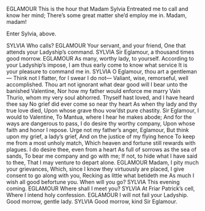 EGLAMOUR 
This is the hour that Madam Sylvia
Entreated me to call and know her mind;
There’s some great matter she’d employ me in.
Madam, madam!

Enter Sylvia, above.

SYLVIA  Who calls?
EGLAMOUR  Your servant, and your friend,
One that attends your Ladyship’s command.
SYLVIA 
Sir Eglamour, a thousand times good morrow.
EGLAMOUR 
As many, worthy lady, to yourself.
According to your Ladyship’s impose,
I am thus early come to know what service
It is your pleasure to command me in.
SYLVIA 
O Eglamour, thou art a gentleman—
Think not I flatter, for I swear I do not—
Valiant, wise, remorseful, well accomplished.
Thou art not ignorant what dear good will
I bear unto the banished Valentine,
Nor how my father would enforce me marry
Vain Thurio, whom my very soul abhorred.
Thyself hast loved, and I have heard thee say
No grief did ever come so near thy heart
As when thy lady and thy true love died,
Upon whose grave thou vow’dst pure chastity.
Sir Eglamour, I would to Valentine,
To Mantua, where I hear he makes abode;
And for the ways are dangerous to pass,
I do desire thy worthy company,
Upon whose faith and honor I repose.
Urge not my father’s anger, Eglamour,
But think upon my grief, a lady’s grief,
And on the justice of my flying hence
To keep me from a most unholy match,
Which heaven and fortune still rewards with plagues.
I do desire thee, even from a heart
As full of sorrows as the sea of sands,
To bear me company and go with me;
If not, to hide what I have said to thee,
That I may venture to depart alone.
EGLAMOUR 
Madam, I pity much your grievances,
Which, since I know they virtuously are placed,
I give consent to go along with you,
Recking as little what betideth me
As much I wish all good befortune you.
When will you go?
SYLVIA  This evening coming.
EGLAMOUR 
Where shall I meet you?
SYLVIA  At Friar Patrick’s cell,
Where I intend holy confession.
EGLAMOUR 
I will not fail your Ladyship. Good morrow, gentle
lady.
SYLVIA 
Good morrow, kind Sir Eglamour.
